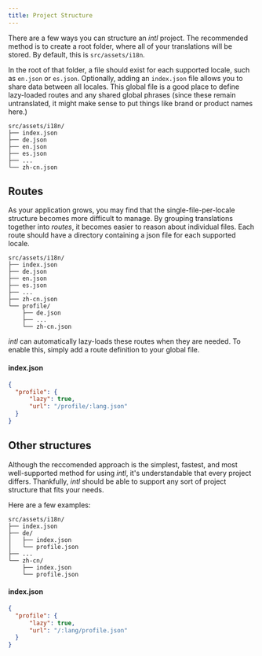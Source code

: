 ```yaml
---
title: Project Structure
---
```


There are a few ways you can structure an *intl* project. The recommended method is to create a root folder, where all of your translations will be stored. By default, this is `src/assets/i18n`. 

In the root of that folder, a file should exist for each supported locale, such as `en.json` or `es.json`. Optionally, adding an `index.json` file allows you to share data between all locales. This global file is a good place to define lazy-loaded routes and any shared global phrases (since these remain untranslated, it might make sense to put things like brand or product names here.)

```
src/assets/i18n/
├── index.json
├── de.json
├── en.json
├── es.json
├── ...
└── zh-cn.json
```

## Routes
As your application grows, you may find that the single-file-per-locale structure becomes more difficult to manage. By grouping translations together into *routes*, it becomes easier to reason about individual files. Each route should have a directory containing a json file for each supported locale.

```
src/assets/i18n/
├── index.json
├── de.json
├── en.json
├── es.json
├── ...
├── zh-cn.json
└── profile/
    ├── de.json
    ├── ...
    └── zh-cn.json
```

*intl* can automatically lazy-loads these routes when they are needed. To enable this, simply add a route definition to your global file.

#### index.json
```json
{
  "profile": {
      "lazy": true,
      "url": "/profile/:lang.json"
  }
}
```

    
## Other structures
Although the reccomended approach is the simplest, fastest, and most well-supported method for using *intl*, it's understandable that every project differs. Thankfully, *intl* should be able to support any sort of project structure that fits your needs.

Here are a few examples:

```
src/assets/i18n/
├── index.json
├── de/
│   ├── index.json
│   └── profile.json
├── ...
└── zh-cn/
    ├── index.json
    └── profile.json
```

#### index.json
```json
{
  "profile": {
      "lazy": true,
      "url": "/:lang/profile.json"
  }
}
```
